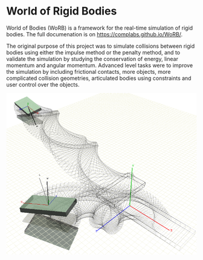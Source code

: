 # World of Rigid Bodies

World of Bodies (WoRB) is a framework for the real-time simulation of rigid bodies. 
The full documenation is on <https://complabs.github.io/WoRB/>.

The original purpose of this project was to simulate collisions between rigid bodies using either the impulse method or the penalty method, and to validate the simulation by studying the conservation of energy, linear momentum and angular momentum. Advanced level tasks were to improve the simulation by including frictional contacts, more objects, more complicated collision geometries, articulated bodies using constraints and user control over the objects.

![screenshot](docs/rb-title.png)

